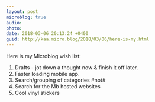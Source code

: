 ```yaml
---
layout: post
microblog: true
audio: 
photo: 
date: 2018-03-06 20:13:24 +0400
guid: http://kaa.micro.blog/2018/03/06/here-is-my.html
---
```

Here is my Microblog wish list: 

1. Drafts - jot down a thought now & finish it off later.
2. Faster loading mobile app.
3. Search/grouping of categories #not#
4. Search for the Mb hosted websites
5. Cool vinyl stickers
